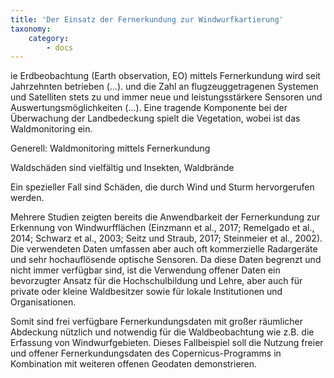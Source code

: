 ```yaml
---
title: 'Der Einsatz der Fernerkundung zur Windwurfkartierung'
taxonomy:
    category:
        - docs
---
```


ie Erdbeobachtung (Earth observation, EO) mittels Fernerkundung wird seit Jahrzehnten betrieben (...). und die Zahl an flugzeuggetragenen Systemen und Satelliten stets zu und immer neue und leistungsstärkere Sensoren und Auswertungsmöglichkeiten (...).
Eine tragende Komponente bei der Überwachung der Landbedeckung spielt die Vegetation, wobei ist das Waldmonitoring ein. 

Generell: Waldmonitoring mittels Fernerkundung

Waldschäden sind vielfältig und 
Insekten, Waldbrände 

Ein spezieller Fall sind Schäden, die durch Wind und Sturm hervorgerufen werden.

Mehrere Studien zeigten bereits die Anwendbarkeit der Fernerkundung zur Erkennung von Windwurfflächen (Einzmann et al., 2017; Remelgado et al., 2014; Schwarz et al., 2003; Seitz und Straub, 2017; Steinmeier et al., 2002). Die verwendeten Daten umfassen aber auch oft kommerzielle Radargeräte und sehr hochauflösende optische Sensoren. Da diese Daten begrenzt und nicht immer verfügbar sind, ist die Verwendung offener Daten ein bevorzugter Ansatz für die Hochschulbildung und Lehre, aber auch für private oder kleine Waldbesitzer sowie für lokale Institutionen und Organisationen.


Somit sind frei verfügbare Fernerkundungsdaten mit großer räumlicher Abdeckung nützlich und notwendig für die Waldbeobachtung wie z.B. die Erfassung von Windwurfgebieten. Dieses Fallbeispiel soll die Nutzung freier und offener Fernerkundungsdaten des Copernicus-Programms in Kombination mit weiteren offenen Geodaten demonstrieren.


